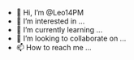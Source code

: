 - 👋 Hi, I’m @Leo14PM
- 👀 I’m interested in ...
- 🌱 I’m currently learning ...
- 💞️ I’m looking to collaborate on ...
- 📫 How to reach me ...

<!---
Leo14PM/Leo14PM is a ✨ special ✨ repository because its `README.md` (this file) appears on your GitHub profile.
You can click the Preview link to take a look at your changes.
--->
